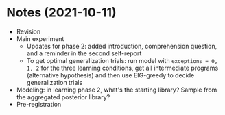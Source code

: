 
# Notes (2021-10-11)

- Revision
- Main experiment
  - Updates for phase 2: added introduction, comprehension question, and a reminder in the second self-report
  - To get optimal generalization trials: run model with `exceptions = 0, 1, 2` for the three learning conditions, get all intermediate programs (alternative hypothesis) and then use EIG-greedy to decide generalization trials
- Modeling: in learning phase 2, what's the starting library? Sample from the aggregated posterior library?
- Pre-registration
